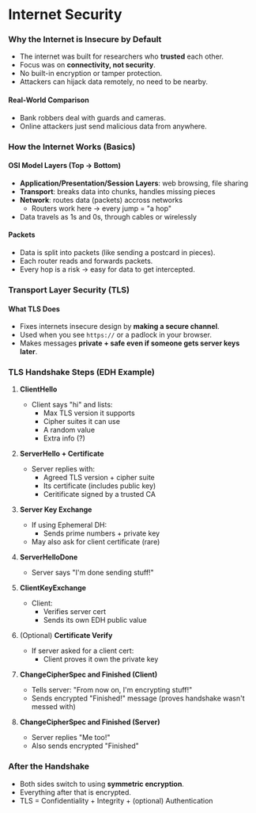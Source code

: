 # Internet Security

### Why the Internet is Insecure by Default
- The internet was built for researchers who **trusted** each other.
- Focus was on **connectivity, not security**.
- No built-in encryption or tamper protection.
- Attackers can hijack data remotely, no need to be nearby.

#### Real-World Comparison
- Bank robbers deal with guards and cameras.
- Online attackers just send malicious data from anywhere.

### How the Internet Works (Basics)
#### OSI Model Layers (Top &rarr; Bottom)
- **Application/Presentation/Session Layers**: web browsing, file sharing
- **Transport**: breaks data into chunks, handles missing pieces
- **Network**: routes data (packets) accross networks
    - Routers work here &rarr; every jump = "a hop"
- Data travels as 1s and 0s, through cables or wirelessly
#### Packets
- Data is split into packets (like sending a postcard in pieces).
- Each router reads and forwards packets.
- Every hop is a risk &rarr; easy for data to get intercepted.

### Transport Layer Security (TLS)
#### What TLS Does
- Fixes internets insecure design by **making a secure channel**.
- Used when you see `https://` or a padlock in your browser.
- Makes messages **private + safe even if someone gets server keys later**.

### TLS Handshake Steps (EDH Example)
1. **ClientHello**
    -  Client says "hi" and lists:
        - Max TLS version it supports
        - Cipher suites it can use
        - A random value
        - Extra info (?)

2. **ServerHello + Certificate**
    - Server replies with:
        - Agreed TLS version + cipher suite
        - Its certificate (includes public key)
        - Ceritificate signed by a trusted CA

3. **Server Key Exchange**
    - If using Ephemeral DH:
        - Sends prime numbers + private key
    - May also ask for client certificate (rare)

4. **ServerHelloDone**
    - Server says "I'm done sending stuff!"

5. **ClientKeyExchange**
    - Client:
        - Verifies server cert
        - Sends its own EDH public value
6. (Optional) **Certificate Verify**
    - If server asked for a client cert:
        - Client proves it own the private key
7. **ChangeCipherSpec and Finished (Client)**
    - Tells server: "From now on, I'm encrypting stuff!"
    - Sends encrypted "Finished!" message (proves handshake wasn't messed with)
8. **ChangeCipherSpec and Finished (Server)**
    - Server replies "Me too!"
    - Also sends encrypted "Finished"

### After the Handshake
- Both sides switch to using **symmetric encryption**.
- Everything after that is encrypted.
- TLS = Confidentiality + Integrity + (optional) Authentication
